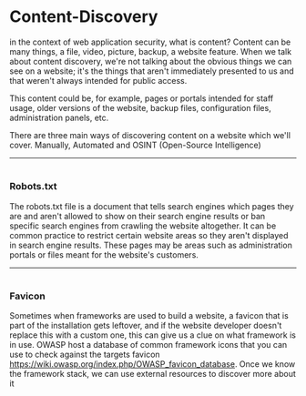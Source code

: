 # Content-Discovery


 in the context of web application security, what is content? Content can be many things, a file, video, picture, backup, a website feature. When we talk about content discovery, we're not talking about the obvious things we can see on a website; it's the things that aren't immediately presented to us and that weren't always intended for public access.<br>

This content could be, for example, pages or portals intended for staff usage, older versions of the website, backup files, configuration files, administration panels, etc.<br>

There are three main ways of discovering content on a website which we'll cover. Manually, Automated and OSINT (Open-Source Intelligence)

------------------------------------

# <h3>Robots.txt</h3>

The robots.txt file is a document that tells search engines which pages they are and aren't allowed to show on their search engine results or ban specific search engines from crawling the website altogether. It can be common practice to restrict certain website areas so they aren't displayed in search engine results. These pages may be areas such as administration portals or files meant for the website's customers.

------------------------------------

# <h3> Favicon</h3>

Sometimes when frameworks are used to build a website, a favicon that is part of the installation gets leftover, and if the website developer doesn't replace this with a custom one, this can give us a clue on what framework is in use. OWASP host a database of common framework icons that you can use to check against the targets favicon https://wiki.owasp.org/index.php/OWASP_favicon_database. Once we know the framework stack, we can use external resources to discover more about it<be>
